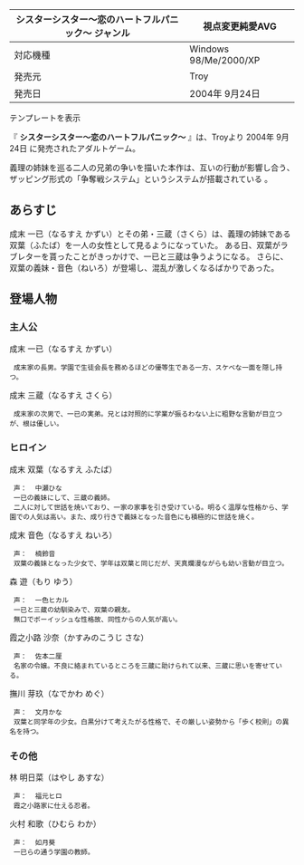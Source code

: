 シスターシスター～恋のハートフルパニック～  ジャンル  |  視点変更純愛AVG   
---|---  
対応機種  |  Windows 98/Me/2000/XP   
発売元  |  Troy   
発売日  |  2004年  9月24日   
テンプレートを表示  
  
『 **シスターシスター～恋のハートフルパニック～** 』は、Troyより  2004年  9月24日  に発売されたアダルトゲーム。

義理の姉妹を巡る二人の兄弟の争いを描いた本作は、互いの行動が影響し合う、ザッピング形式の「争奪戦システム」というシステムが搭載されている    。

##  あらすじ  

成末 一已（なるすえ かずい）とその弟・三蔵（さくら）は、義理の姉妹である双葉（ふたば）を一人の女性として見るようになっていた。
ある日、双葉がラブレターを貰ったことがきっかけで、一已と三蔵は争うようになる。 さらに、双葉の義妹・音色（ねいろ）が登場し、混乱が激しくなるばかりであった。

##  登場人物  

###  主人公  

成末 一已（なるすえ かずい）

     成末家の長男。学園で生徒会長を務めるほどの優等生である一方、スケベな一面を隠し持つ。 
成末 三蔵（なるすえ さくら）

     成末家の次男で、一已の実弟。兄とは対照的に学業が振るわない上に粗野な言動が目立つが、根は優しい。 

###  ヒロイン  

成末 双葉（なるすえ ふたば）

     声：  中瀬ひな   
     一已の義妹にして、三蔵の義姉。 
     二人に対して世話を焼いており、一家の家事を引き受けている。明るく温厚な性格から、学園での人気は高い。また、成り行きで義妹となった音色にも積極的に世話を焼く。 
成末 音色（なるすえ ねいろ）

     声：  楠鈴音   
     双葉の義妹となった少女で、学年は双葉と同じだが、天真爛漫ながらも幼い言動が目立つ。 
森 遊（もり ゆう）

     声：  一色ヒカル   
     一已と三蔵の幼馴染みで、双葉の親友。 
     無口でボーイッシュな性格故、同性からの人気が高い。 
霞之小路 沙奈（かすみのこうじ さな）

     声：  佐本二厘   
     名家の令嬢。不良に絡まれているところを三蔵に助けられて以来、三蔵に思いを寄せている。 
撫川 芽玖（なでかわ めぐ）

     声：  文月かな   
     双葉と同学年の少女。白黒分けて考えたがる性格で、その厳しい姿勢から「歩く校則」の異名を持つ。 

###  その他  

林 明日菜（はやし あすな）

     声：  福元ヒロ   
     霞之小路家に仕える忍者。 
火村 和歌（ひむら わか）

     声：  如月葵   
     一已らの通う学園の教師。 

